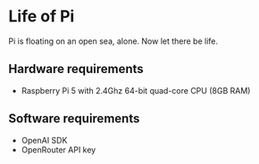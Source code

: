 # Life of Pi
Pi is floating on an open sea, alone. Now let there be life.

## Hardware requirements
* Raspberry Pi 5 with 2.4Ghz 64-bit quad-core CPU (8GB RAM)

## Software requirements
* OpenAI SDK
* OpenRouter API key
